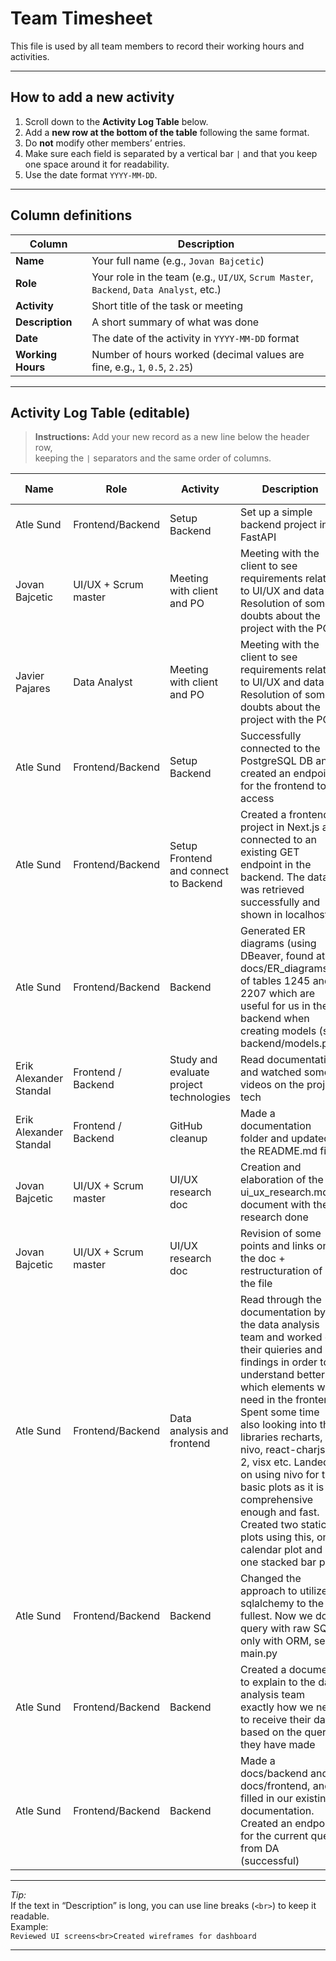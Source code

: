# Team Timesheet

This file is used by all team members to record their working hours and activities.

---

## How to add a new activity

1. Scroll down to the **Activity Log Table** below.  
2. Add a **new row at the bottom of the table** following the same format.  
3. Do **not** modify other members’ entries.  
4. Make sure each field is separated by a vertical bar `|` and that you keep one space around it for readability.  
5. Use the date format `YYYY-MM-DD`.  

---

## Column definitions

| Column | Description |
|--------|--------------|
| **Name** | Your full name (e.g., `Jovan Bajcetic`) |
| **Role** | Your role in the team (e.g., `UI/UX`, `Scrum Master`, `Backend`, `Data Analyst`, etc.) |
| **Activity** | Short title of the task or meeting |
| **Description** | A short summary of what was done |
| **Date** | The date of the activity in `YYYY-MM-DD` format |
| **Working Hours** | Number of hours worked (decimal values are fine, e.g., `1`, `0.5`, `2.25`) |

---

## Activity Log Table (editable)

> **Instructions:** Add your new record as a new line below the header row,  
> keeping the `|` separators and the same order of columns.

| Name | Role | Activity | Description | Date | Working Hours |
|------|------|-----------|--------------|------|----------------|
| Atle Sund | Frontend/Backend | Setup Backend | Set up a simple backend project in FastAPI | 2025-10-06 | 1 |
| Jovan Bajcetic | UI/UX + Scrum master | Meeting with client and PO | Meeting with the client to see requirements related to UI/UX and data + Resolution of some doubts about the project with the PO | 2025-10-09 | 1 |
| Javier Pajares | Data Analyst | Meeting with client and PO | Meeting with the client to see requirements related to UI/UX and data + Resolution of some doubts about the project with the PO | 2025-10-09 | 1 |
| Atle Sund | Frontend/Backend | Setup Backend | Successfully connected to the PostgreSQL DB and created an endpoint for the frontend to access | 2025-10-12 | 1 |
| Atle Sund | Frontend/Backend | Setup Frontend and connect to Backend | Created a frontend project in Next.js and connected to an existing GET endpoint in the backend. The data was retrieved successfully and shown in localhost | 2025-10-12 | 1.5 |
| Atle Sund | Frontend/Backend | Backend | Generated ER diagrams (using DBeaver, found at docs/ER_diagrams) of tables 1245 and 2207 which are useful for us in the backend when creating models (see backend/models.py). | 2025-10-12 | 0.5 |
| Erik Alexander Standal | Frontend / Backend | Study and evaluate project technologies | Read documentation and watched some videos on the project tech | 2025-10-17 | 1 |
| Erik Alexander Standal | Frontend / Backend | GitHub cleanup | Made a documentation folder and updated the README.md file | 2025-10-20 | 0.5 |
| Jovan Bajcetic | UI/UX + Scrum master | UI/UX research doc | Creation and elaboration of the ui_ux_research.md document with the research done | 2025-10-23 | 1 |
| Jovan Bajcetic | UI/UX + Scrum master | UI/UX research doc | Revision of some points and links on the doc + restructuration of the file | 2025-10-24 | 0.5 |
| Atle Sund | Frontend/Backend | Data analysis and frontend | Read through the documentation by the data analysis team and worked on their quieries and findings in order to understand better which elements we need in the frontend. Spent some time also looking into the libraries recharts, nivo, react-charjs-2, visx etc. Landed on using nivo for the basic plots as it is comprehensive enough and fast. Created two static plots using this, one calendar plot and one stacked bar plot  | 2025-10-26 | 5 |
| Atle Sund | Frontend/Backend | Backend | Changed the approach to utilize sqlalchemy to the fullest. Now we don't query with raw SQL, only with ORM, see main.py | 2025-10-26 | 2 |
| Atle Sund | Frontend/Backend | Backend | Created a document to explain to the data analysis team exactly how we need to receive their data based on the queries they have made | 2025-10-27 | 1 |
| Atle Sund | Frontend/Backend | Backend | Made a docs/backend and docs/frontend, and filled in our existing documentation. Created an endpoint for the current query from DA (successful) | 2025-10-29 | 4 |

---

 *Tip:*  
If the text in “Description” is long, you can use line breaks (`<br>`) to keep it readable.  
Example:  
`Reviewed UI screens<br>Created wireframes for dashboard`

---







